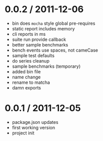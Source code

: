 
0.0.2 / 2011-12-06 
==================

  * bin does `mocha` style global pre-requires
  * static report includes memory
  * cli reports in ms
  * suite run provide callback
  * better sample benchmarks
  * bench events use spaces, not cameCase
  * sample test defaults
  * do series cleanup
  * sample benchmarks (temporary)
  * added bin file
  * name change
  * rename to matcha
  * damn exports

0.0.1 / 2011-12-05 
==================

  * package.json updates
  * first working version
  * project init
